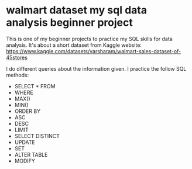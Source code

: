 # walmart dataset my sql data analysis beginner project
This is one of my beginner projects to practice my SQL skills for data analysis.
It's about a short dataset from Kaggle website: https://www.kaggle.com/datasets/varsharam/walmart-sales-dataset-of-45stores

I do different queries about the information given.
I practice the follow SQL methods:
 - SELECT * FROM
 - WHERE
 - MAX()
 - MIN()
 - ORDER BY
 - ASC
 - DESC
 - LIMIT
 - SELECT DISTINCT
 - UPDATE
 - SET
 - ALTER TABLE
 - MODIFY
